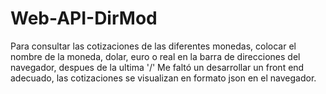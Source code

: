 # Web-API-DirMod
Para consultar las cotizaciones de las diferentes monedas, colocar el nombre de la moneda, dolar, euro o real en la barra de direcciones del navegador, despues de la ultima '/'
Me faltó un desarrollar un front end adecuado, las cotizaciones se visualizan en formato json en el navegador.
